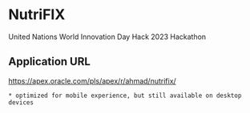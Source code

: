 # NutriFIX
United Nations World Innovation Day Hack 2023 Hackathon

## Application URL
https://apex.oracle.com/pls/apex/r/ahmad/nutrifix/

`* optimized for mobile experience, but still available on desktop devices`
